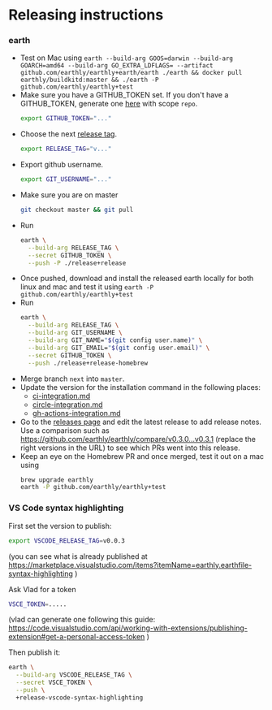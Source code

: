 # Releasing instructions

### earth
* Test on Mac using `earth --build-arg GOOS=darwin --build-arg GOARCH=amd64 --build-arg GO_EXTRA_LDFLAGS= --artifact github.com/earthly/earthly+earth/earth ./earth && docker pull earthly/buildkitd:master && ./earth -P github.com/earthly/earthly+test`
* Make sure you have a GITHUB_TOKEN set. If you don't have a GITHUB_TOKEN, generate one [here](https://github.com/settings/tokens) with scope `repo`.
  ```bash
  export GITHUB_TOKEN="..."
  ```
* Choose the next [release tag](https://github.com/earthly/earthly/releases).
  ```bash
  export RELEASE_TAG="v..."
  ```
* Export github username.
  ```bash
  export GIT_USERNAME="..."
  ```
* Make sure you are on master
  ```bash
  git checkout master && git pull
  ```
* Run
  ```bash
  earth \
    --build-arg RELEASE_TAG \
    --secret GITHUB_TOKEN \
    --push -P ./release+release
  ```
* Once pushed, download and install the released earth locally for both linux and mac and test it using `earth -P github.com/earthly/earthly+test`
* Run
  ```bash
  earth \
    --build-arg RELEASE_TAG \
    --build-arg GIT_USERNAME \
    --build-arg GIT_NAME="$(git config user.name)" \
    --build-arg GIT_EMAIL="$(git config user.email)" \
    --secret GITHUB_TOKEN \
    --push ./release+release-homebrew
  ```
* Merge branch `next` into `master`.
* Update the version for the installation command in the following places:
  * [ci-integration.md](../docs/guides/ci-integration.md)
  * [circle-integration.md](../docs/examples/circle-integration.md)
  * [gh-actions-integration.md](../docs/examples/gh-actions-integration.md)
* Go to the [releases page](https://github.com/earthly/earthly/releases) and edit the latest release to add release notes. Use a comparison such as https://github.com/earthly/earthly/compare/v0.3.0...v0.3.1 (replace the right versions in the URL) to see which PRs went into this release.
* Keep an eye on the Homebrew PR and once merged, test it out on a mac using
  ```bash
  brew upgrade earthly
  earth -P github.com/earthly/earthly+test
  ```

### VS Code syntax highlighting

First set the version to publish:

```bash
export VSCODE_RELEASE_TAG=v0.0.3
```

(you can see what is already published at https://marketplace.visualstudio.com/items?itemName=earthly.earthfile-syntax-highlighting )

Ask Vlad for a token

```bash
VSCE_TOKEN=.....
```
(vlad can generate one following this guide: https://code.visualstudio.com/api/working-with-extensions/publishing-extension#get-a-personal-access-token )

Then publish it:
```bash
earth \
  --build-arg VSCODE_RELEASE_TAG \
  --secret VSCE_TOKEN \
  --push \
  +release-vscode-syntax-highlighting
```
